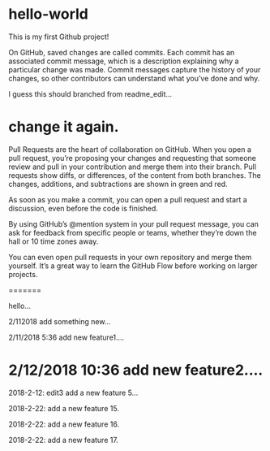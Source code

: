 # hello-world
This is my first Github project!


On GitHub, saved changes are called commits. Each commit has an associated commit message, which is a description explaining why a particular change was made. Commit messages capture the history of your changes, so other contributors can understand what you’ve done and why.

I guess this should branched from readme_edit...

change it again. 
=======

Pull Requests are the heart of collaboration on GitHub. When you open a pull request, you’re proposing your changes and requesting that someone review and pull in your contribution and merge them into their branch. Pull requests show diffs, or differences, of the content from both branches. The changes, additions, and subtractions are shown in green and red.

As soon as you make a commit, you can open a pull request and start a discussion, even before the code is finished.

By using GitHub’s @mention system in your pull request message, you can ask for feedback from specific people or teams, whether they’re down the hall or 10 time zones away.


You can even open pull requests in your own repository and merge them yourself. It’s a great way to learn the GitHub Flow before working on larger projects.


=======

hello...


2/112018 add something new...


2/11/2018 5:36 add new feature1....

2/12/2018 10:36 add new feature2....
=======
2018-2-12: edit3 add a new feature 5...




2018-2-22: add a new feature 15.

2018-2-22: add a new feature 16.

2018-2-22: add a new feature 17.
